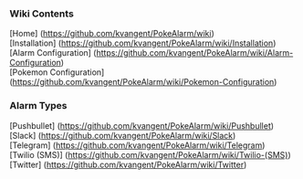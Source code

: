 ### **Wiki Contents**  
[Home] (https://github.com/kvangent/PokeAlarm/wiki)  
[Installation] (https://github.com/kvangent/PokeAlarm/wiki/Installation)  
[Alarm Configuration] (https://github.com/kvangent/PokeAlarm/wiki/Alarm-Configuration)  
[Pokemon Configuration] (https://github.com/kvangent/PokeAlarm/wiki/Pokemon-Configuration)

### **Alarm Types**  
[Pushbullet] (https://github.com/kvangent/PokeAlarm/wiki/Pushbullet)  
[Slack] (https://github.com/kvangent/PokeAlarm/wiki/Slack)  
[Telegram] (https://github.com/kvangent/PokeAlarm/wiki/Telegram)    
[Twilio (SMS)] (https://github.com/kvangent/PokeAlarm/wiki/Twilio-(SMS))  
[Twitter] (https://github.com/kvangent/PokeAlarm/wiki/Twitter) 
